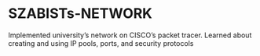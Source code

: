 # SZABISTs-NETWORK
Implemented university’s network on CISCO’s packet tracer. 
Learned about creating and using IP pools, ports, and security protocols
